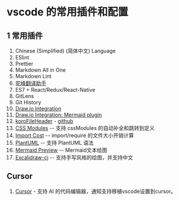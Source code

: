 # vscode 的常用插件和配置

## 1 常用插件

1. Chinese (Simplified) (简体中文) Language
1. ESlint
1. Prettier
1. Markdown All in One
1. Markdown Lint
1. [驼峰翻译助手](https://marketplace.visualstudio.com/items?itemName=svenzhao.var-translation)
1. ES7 + React/Redux/React-Native
1. GitLens
1. Git History
1. [Draw.io Integration](https://marketplace.visualstudio.com/items?itemName=hediet.vscode-drawio)
1. [Draw.io Integration: Mermaid plugin](https://marketplace.visualstudio.com/items?itemName=nopeslide.vscode-drawio-plugin-mermaid)
1. [koroFileHeader](https://marketplace.visualstudio.com/items?itemName=OBKoro1.korofileheader) - [github](https://github.com/OBKoro1/koro1FileHeader/wiki/%E5%AE%89%E8%A3%85%E5%92%8C%E5%BF%AB%E9%80%9F%E4%B8%8A%E6%89%8B)
1. [CSS Modules](https://marketplace.visualstudio.com/items?itemName=clinyong.vscode-css-modules) -- 支持 cssModules 的自动补全和跳转到定义
1. [Import Cost](https://marketplace.visualstudio.com/items?itemName=wix.vscode-import-cost) -- import/require 的文件大小开销计算
1. [PlantUML](https://marketplace.visualstudio.com/items?itemName=jebbs.plantuml) -- 支持 PlantUML 语法
1. [Mermaid Preview](https://marketplace.visualstudio.com/items?itemName=vstirbu.vscode-mermaid-preview)  -- Mermaid文本绘图
1. [Excalidraw-cj](https://marketplace.visualstudio.com/items?itemName=telesoho.excalidraw-editor-cj) -- 支持手写风格的绘图，并支持中文

## Cursor

1. [Cursor](https://www.cursor.sh/) - 支持 AI 的代码编辑器，通知支持移植vscode设置到cursor。
